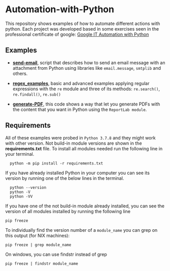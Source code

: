 # Automation-with-Python

This repository shows examples of how to automate different actions with python. Each project was developed based in some exercises seen in the professional certificate of google: [Google IT Automation with Python](https://www.coursera.org/professional-certificates/google-it-automation)

## Examples

* **[send-email](https://github.com/Alejandro-ZZ/Automation-with-Python/tree/master/send-email)**, script that describes how to send an email message with an attachment from Python using libraries like `email.message`, `smtplib` and others.

* **[regex_examples](https://github.com/Alejandro-ZZ/Automation-with-Python/tree/master/regex_examples)**, basic and advanced examples applying regular expressions with the `re` module and three of its methods: `re.search()`, `re.findall()`, `re.sub()`

* **[generate-PDF](https://github.com/Alejandro-ZZ/Automation-with-Python/tree/master/generate-PDF)**, this code shows a way that let you generate PDFs with the content that you want in Python using the `ReportLab module`.

## Requirements

All of these examples were probed in `Python 3.7.8` and they might work with other version. Not build-in module versions are shown in the **requirements.txt** file.
To install all modules needed run the following line in your terminal.

      python -m pip install -r requirements.txt

If you have already installed Python in your computer you can see its version by running one of the below lines in the terminal.

      python --version
      python -V
      python -VV

If you have one of the not build-in module already installed, you can see the version of all modules installed by running the following line

    pip freeze

To individually find the version number of a `module_name` you can grep on this output (for NIX machines):

    pip freeze | grep module_name

On windows, you can use findstr instead of grep

    pip freeze | findstr module_name
